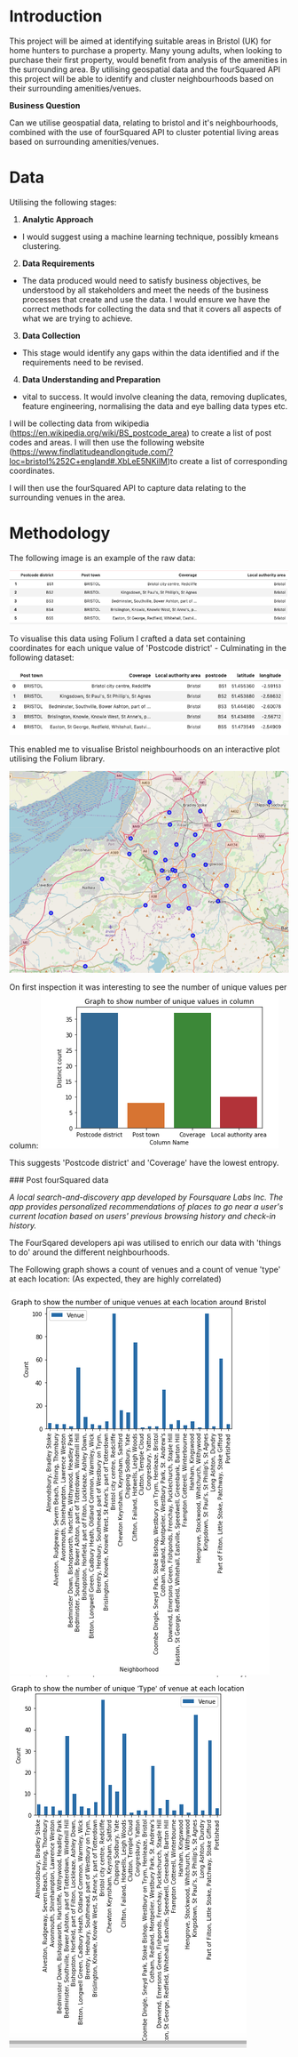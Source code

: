 # Introduction

This project will be aimed at identifying suitable areas in Bristol (UK) for home hunters to purchase a property. Many young adults, when looking to purchase their first property, would benefit from analysis of the amenities in the surrounding area. By utilising geospatial data and the fourSquared API this project will be able to identify and cluster neighbourhoods based on their surrounding amenities/venues.

__**Business Question**__

Can we utilise geospatial data, relating to bristol and it's neighbourhoods, combined with the use of fourSquared API to cluster potential living areas based on surrounding amenities/venues.

# Data

Utilising the following stages:

1. __Analytic Approach__
- I would suggest using a machine learning technique, possibly kmeans clustering.
2. __Data Requirements__
- The data produced would need to satisfy business objectives, be understood by all stakeholders and meet the needs of the business processes that create and use the data. I would ensure we have the correct methods for collecting the data snd that it covers all aspects of what we are trying to achieve.
3. __Data Collection__
- This stage would identify any gaps within the data identified and if the requirements need to be revised.

4. __Data Understanding and Preparation__

- vital to success. It would involve cleaning the data, removing duplicates, feature engineering, normalising the data and eye balling data types etc.

I will be collecting data from wikipedia (https://en.wikipedia.org/wiki/BS_postcode_area) to create a list of post codes and areas. I will then use the following website (https://www.findlatitudeandlongitude.com/?loc=bristol%252C+england#.XbLeE5NKilM)to create a list of corresponding coordinates.

I will then use the fourSquared API to capture data relating to the surrounding venues in the area.

# Methodology

The following image is an example of the raw data:

![](assets/business_problem-b5aed8f6.png)

To visualise this data using Folium I crafted a data set containing coordinates for each unique value of 'Postcode district' - Culminating in the following dataset:

![](assets/business_problem-a8069474.png)

This enabled me to visualise Bristol neighbourhoods on an interactive plot utilising the Folium library.

![](assets/business_problem-4dead85b.png)

On first inspection it was interesting to see the number of unique values per column:
![](assets/business_problem-a8f52d25.png)

This suggests 'Postcode district' and 'Coverage' have the lowest entropy.

### Post fourSquared data

_A local search-and-discovery app developed by Foursquare Labs Inc. The app provides personalized recommendations of places to go near a user's current location based on users' previous browsing history and check-in history._

The FourSqared developers api was utilised to enrich our data with 'things to do' around the different neighbourhoods.

The Following graph shows a count of venues and a count of venue 'type' at each location:
(As expected, they are highly correlated)


![](assets/business_problem-b3364249.png) ![](assets/business_problem-23fd7840.png)
